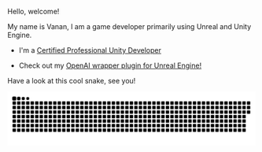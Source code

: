 Hello, welcome!

My name is Vanan, I am a game developer primarily using Unreal and Unity Engine.

- I'm a [Certified Professional Unity Developer](https://www.credly.com/badges/d65e9633-4cda-47b1-82b4-0b62dcc450c8)

- Check out my [OpenAI wrapper plugin for Unreal Engine!](https://github.com/rezonated/openai-unreal)


Have a look at this cool snake, see you!

![snake-commits](github-contribution-grid-snake.svg)